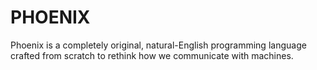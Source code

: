 # PHOENIX
Phoenix is a completely original, natural-English programming language crafted from scratch to rethink how we communicate with machines.  
